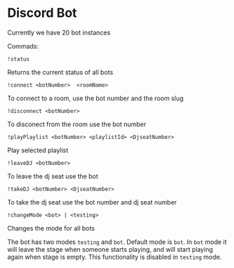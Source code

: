 # Discord Bot

Currently we have 20 bot instances

Commads:

```
!status
```

Returns the current status of all bots

```
!connect <botNumber>  <roomName>
```

To connect to a room, use the bot number and the room slug

```
!disconnect <botNumber>
```

To disconect from the room use the bot number

```
!playPlaylist <botNumber> <playlistId> <DjseatNumber>
```

Play selected playlist

```
!leaveDJ <botNumber>
```

To leave the dj seat use the bot

```
!takeDJ <botNumber> <DjseatNumber>
```

To take the dj seat use the bot number and dj seat number

```
!changeMode <bot> | <testing>
```

Changes the mode for all bots

The bot has two modes `testing` and `bot`. Default mode is `bot`. In `bot` mode it will leave the stage when someone starts playing, and will start playing again when stage is empty. This functionality is disabled in `testing` mode.
